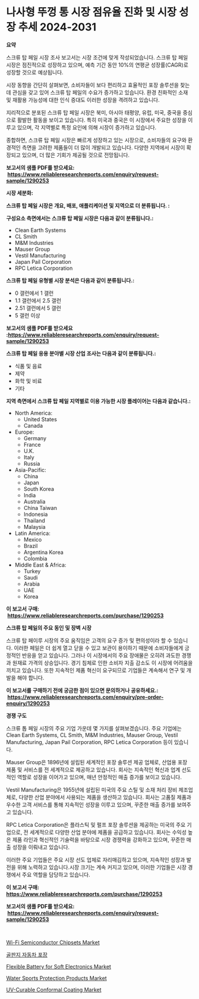 <p><h1>나사형 뚜껑 통 시장 점유율 진화 및 시장 성장 추세 2024-2031</h1></p><p><strong>요약</strong></p>
<p><p>스크류 탑 페일 시장 조사 보고서는 시장 조건에 맞게 작성되었습니다. 스크류 탑 페일 시장은 점진적으로 성장하고 있으며, 예측 기간 동안 10%의 연평균 성장률(CAGR)로 성장할 것으로 예상됩니다. </p><p>시장 동향을 간단히 살펴보면, 소비자들이 보다 편리하고 효율적인 포장 솔루션을 찾는 데 관심을 갖고 있어 스크류 탑 페일의 수요가 증가하고 있습니다. 환경 친화적인 소재 및 재활용 가능성에 대한 인식 증대도 이러한 성장을 격려하고 있습니다. </p><p>지리적으로 분포된 스크류 탑 페일 시장은 북미, 아시아 태평양, 유럽, 미국, 중국을 중심으로 활발한 활동을 보이고 있습니다. 특히 미국과 중국은 이 시장에서 주요한 성장을 이루고 있으며, 각 지역별로 특정 요인에 의해 시장이 증가하고 있습니다. </p><p>종합하면, 스크류 탑 페일 시장은 빠르게 성장하고 있는 시장으로, 소비자들의 요구와 환경적인 측면을 고려한 제품들이 더 많이 개발되고 있습니다. 다양한 지역에서 시장이 확장되고 있으며, 더 많은 기회가 제공될 것으로 전망됩니다.</p></p>
<p><strong>보고서의 샘플 PDF를 받으세요: &nbsp;<a href="https://www.reliableresearchreports.com/enquiry/request-sample/1290253">https://www.reliableresearchreports.com/enquiry/request-sample/1290253</a></strong></p>
<p><strong>시장 세분화:</strong></p>
<p><strong> 스크류 탑 페일 시장은 개요, 배포, 애플리케이션 및 지역으로 더 분류됩니다. :</strong></p>
<p><strong>구성요소 측면에서는 스크류 탑 페일 시장은 다음과 같이 분류됩니다.:</strong></p>
<p><ul><li>Clean Earth Systems</li><li>CL Smith</li><li>M&M Industries</li><li>Mauser Group</li><li>Vestil Manufacturing</li><li>Japan Pail Corporation</li><li>RPC Letica Corporation</li></ul></p>
<p><strong> 스크류 탑 페일 유형별 시장 분석은 다음과 같이 분류됩니다.:</strong></p>
<p><ul><li>0 갤런에서 1 갤런</li><li>1.1 갤런에서 2.5 갤런</li><li>2.51 갤런에서 5 갤런</li><li>5 갤런 이상</li></ul></p>
<p><strong>보고서의 샘플 PDF를 받으세요 :<a href="https://www.reliableresearchreports.com/enquiry/request-sample/1290253">https://www.reliableresearchreports.com/enquiry/request-sample/1290253</a></strong></p>
<p><strong> 스크류 탑 페일 응용 분야별 시장 산업 조사는 다음과 같이 분류됩니다.:</strong></p>
<p><ul><li>식품 및 음료</li><li>제약</li><li>화학 및 비료</li><li>기타</li></ul></p>
<p><strong>지역 측면에서 스크류 탑 페일 지역별로 이용 가능한 시장 플레이어는 다음과 같습니다.:</strong></p>
<p><ul>
    <li>
        North America:
        <ul>
            <li>United States</li>
            <li>Canada</li>
        </ul>
    </li>
    <li>
        Europe:
        <ul>
            <li>Germany</li>
            <li>France</li>
            <li>U.K.</li>
            <li>Italy</li>
            <li>Russia</li>
        </ul>
    </li>
    <li>
        Asia-Pacific:
        <ul>
            <li>China</li>
            <li>Japan</li>
            <li>South Korea</li>
            <li>India</li>
            <li>Australia</li>
            <li>China Taiwan</li>
            <li>Indonesia</li>
            <li>Thailand</li>
            <li>Malaysia</li>
        </ul>
    </li>
    <li>
        Latin America:
        <ul>
            <li>Mexico</li>
            <li>Brazil</li>
            <li>Argentina Korea</li>
            <li>Colombia</li>
        </ul>
    </li>
    <li>
        Middle East & Africa:
        <ul>
            <li>Turkey</li>
            <li>Saudi</li>
            <li>Arabia</li>
            <li>UAE</li>
            <li>Korea</li>
        </ul>
    </li>
    </ul></p>
<p><strong>이 보고서 구매: &nbsp;<a href="https://www.reliableresearchreports.com/purchase/1290253">https://www.reliableresearchreports.com/purchase/1290253</a></strong></p>
<p><strong>스크류 탑 페일의 주요 동인 및 장벽 시장</strong></p>
<p><p>스크류 탑 페이루 시장의 주요 움직임은 고객의 요구 증가 및 편의성이라 할 수 있습니다. 이러한 페일은 더 쉽게 열고 닫을 수 있고 보관이 용이하기 때문에 소비자들에게 긍정적인 반응을 얻고 있습니다. 그러나 이 시장에서의 주요 장애물은 오히려 과도한 경쟁과 원재료 가격의 상승입니다. 경기 침체로 인한 소비자 지출 감소도 이 시장에 어려움을 끼치고 있습니다. 또한 지속적인 제품 혁신이 요구되므로 기업들은 계속해서 연구 및 개발을 해야 합니다.</p></p>
<p><strong>이 보고서를 구매하기 전에 궁금한 점이 있으면 문의하거나 공유하세요.: &nbsp;<a href="https://www.reliableresearchreports.com/enquiry/pre-order-enquiry/1290253">https://www.reliableresearchreports.com/enquiry/pre-order-enquiry/1290253</a></strong></p>
<p><strong>경쟁 구도</strong></p>
<p><p>스크류 톱 페일 시장의 주요 기업 가운데 몇 가지를 살펴보겠습니다. 주요 기업에는 Clean Earth Systems, CL Smith, M&M Industries, Mauser Group, Vestil Manufacturing, Japan Pail Corporation, RPC Letica Corporation 등이 있습니다.</p><p>Mauser Group은 1896년에 설립된 세계적인 포장 솔루션 제공 업체로, 산업용 포장 제품 및 서비스를 전 세계적으로 제공하고 있습니다. 회사는 지속적인 혁신과 업계 선도적인 역할로 성장을 이어가고 있으며, 매년 안정적인 매출 증가를 보이고 있습니다.</p><p>Vestil Manufacturing은 1955년에 설립된 미국의 주요 스틸 및 소재 처리 장비 제조업체로, 다양한 산업 분야에서 사용되는 제품을 생산하고 있습니다. 회사는 고품질 제품과 우수한 고객 서비스를 통해 지속적인 성장을 이루고 있으며, 꾸준한 매출 증가를 보여주고 있습니다.</p><p>RPC Letica Corporation은 플라스틱 및 펄프 포장 솔루션을 제공하는 미국의 주요 기업으로, 전 세계적으로 다양한 산업 분야에 제품을 공급하고 있습니다. 회사는 수익성 높은 제품 라인과 혁신적인 기술력을 바탕으로 시장 경쟁력을 강화하고 있으며, 꾸준한 매출 성장을 이뤄내고 있습니다.</p><p>이러한 주요 기업들은 주요 시장 선도 업체로 자리매김하고 있으며, 지속적인 성장과 발전을 위해 노력하고 있습니다.시장 크기는 계속 커지고 있으며, 이러한 기업들은 시장 경쟁에서 주요 역할을 담당하고 있습니다.</p></p>
<p><strong>이 보고서 구매: &nbsp; <a href="https://www.reliableresearchreports.com/purchase/1290253">https://www.reliableresearchreports.com/purchase/1290253</a></strong></p>
<p><strong>보고서의 샘플 PDF를 받으세요: &nbsp;<a href="https://www.reliableresearchreports.com/enquiry/request-sample/1290253">https://www.reliableresearchreports.com/enquiry/request-sample/1290253</a></strong><strong></strong></p>
<p>&nbsp;</p>
<p><p><a href="https://issuu.com/reportprime-2/docs/wi-fi-semiconductor-chipsets-market-size-2030.pptx">Wi-Fi Semiconductor Chipsets Market</a></p><p><a href="https://github.com/mpodehpw07370073/Market-Research-Report-List-1/blob/main/12146321996.md">골판지 자동차 포장</a></p><p><a href="https://issuu.com/reportprime-2/docs/flexible-battery-for-soft-electronics-market-size-">Flexible Battery for Soft Electronics Market</a></p><p><a href="https://view.publitas.com/reportprime-1/water-sports-protection-products-market-research-report-unlocks-analysis-on-the-market-financial-status-market-size-and-market-revenue-upto-2031/">Water Sports Protection Products Market</a></p><p><a href="https://github.com/rahu1506/Market-Research-Report-List-3/blob/main/uv-curable-conformal-coating-market.md">UV-Curable Conformal Coating Market</a></p></p>